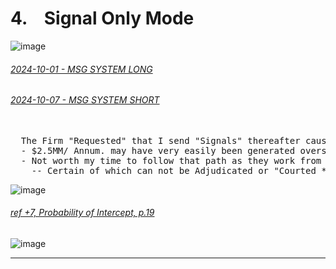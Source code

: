 # 4. &ensp; Signal Only Mode


![image](https://github.com/user-attachments/assets/d358f1d8-bec3-4cd0-af75-1b9c46e868c1)


###### [2024-10-01 - MSG SYSTEM LONG](https://github.com/user-attachments/files/17719479/2024-10-01-.SIGNAL.ONLY.pdf)

###### [2024-10-07 - MSG SYSTEM SHORT](https://github.com/user-attachments/files/17719570/2024-10-08-SHORT-SIGNAL.pdf)

<pre>
  
  The Firm "Requested" that I send "Signals" thereafter causing concern(s) as implied by the terms in my contract.
  - $2.5MM/ Annum. may have very easily been generated overseas, perhaps the greater of $7MM. 
  - Not worth my time to follow that path as they work from many different Countries all over the World.
    -- Certain of which can not be Adjudicated or "Courted *" here from the United States.
</pre>


![image](https://github.com/user-attachments/assets/c6dbf448-db81-459c-9025-3cf43aa96110)

###### [ref +7, Probability of Intercept, p.19](https://apps.dtic.mil/sti/tr/pdf/ADA464771.pdf)


![image](https://github.com/user-attachments/assets/f80f42b0-d1b5-4bfa-8dec-30d2a8fc4c92)


---
